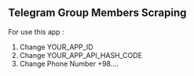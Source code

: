 ## Telegram Group Members Scraping

For use this app : 
1) Change YOUR_APP_ID
2) Change YOUR_APP_API_HASH_CODE
3) Change  Phone Number +98....
